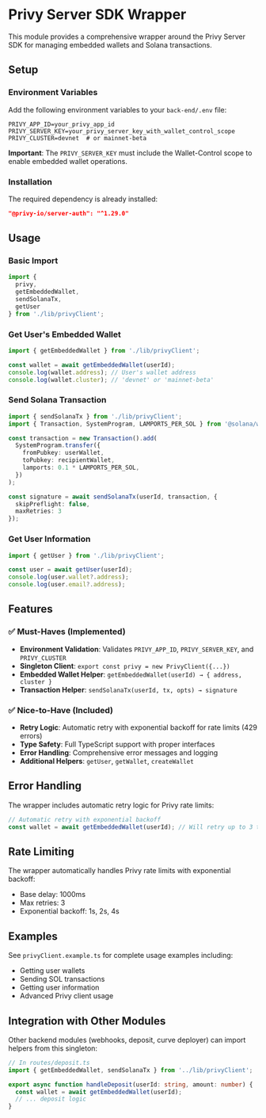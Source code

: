 # Privy Server SDK Wrapper

This module provides a comprehensive wrapper around the Privy Server SDK for managing embedded wallets and Solana transactions.

## Setup

### Environment Variables

Add the following environment variables to your `back-end/.env` file:

```env
PRIVY_APP_ID=your_privy_app_id
PRIVY_SERVER_KEY=your_privy_server_key_with_wallet_control_scope
PRIVY_CLUSTER=devnet  # or mainnet-beta
```

**Important**: The `PRIVY_SERVER_KEY` must include the Wallet-Control scope to enable embedded wallet operations.

### Installation

The required dependency is already installed:
```json
"@privy-io/server-auth": "^1.29.0"
```

## Usage

### Basic Import

```typescript
import { 
  privy, 
  getEmbeddedWallet, 
  sendSolanaTx,
  getUser 
} from './lib/privyClient';
```

### Get User's Embedded Wallet

```typescript
import { getEmbeddedWallet } from './lib/privyClient';

const wallet = await getEmbeddedWallet(userId);
console.log(wallet.address); // User's wallet address
console.log(wallet.cluster); // 'devnet' or 'mainnet-beta'
```

### Send Solana Transaction

```typescript
import { sendSolanaTx } from './lib/privyClient';
import { Transaction, SystemProgram, LAMPORTS_PER_SOL } from '@solana/web3.js';

const transaction = new Transaction().add(
  SystemProgram.transfer({
    fromPubkey: userWallet,
    toPubkey: recipientWallet,
    lamports: 0.1 * LAMPORTS_PER_SOL,
  })
);

const signature = await sendSolanaTx(userId, transaction, {
  skipPreflight: false,
  maxRetries: 3
});
```

### Get User Information

```typescript
import { getUser } from './lib/privyClient';

const user = await getUser(userId);
console.log(user.wallet?.address);
console.log(user.email?.address);
```

## Features

### ✅ Must-Haves (Implemented)

- **Environment Validation**: Validates `PRIVY_APP_ID`, `PRIVY_SERVER_KEY`, and `PRIVY_CLUSTER`
- **Singleton Client**: `export const privy = new PrivyClient({...})`
- **Embedded Wallet Helper**: `getEmbeddedWallet(userId) → { address, cluster }`
- **Transaction Helper**: `sendSolanaTx(userId, tx, opts) → signature`

### ✅ Nice-to-Have (Included)

- **Retry Logic**: Automatic retry with exponential backoff for rate limits (429 errors)
- **Type Safety**: Full TypeScript support with proper interfaces
- **Error Handling**: Comprehensive error messages and logging
- **Additional Helpers**: `getUser`, `getWallet`, `createWallet`

## Error Handling

The wrapper includes automatic retry logic for Privy rate limits:

```typescript
// Automatic retry with exponential backoff
const wallet = await getEmbeddedWallet(userId); // Will retry up to 3 times
```

## Rate Limiting

The wrapper automatically handles Privy rate limits with exponential backoff:
- Base delay: 1000ms
- Max retries: 3
- Exponential backoff: 1s, 2s, 4s

## Examples

See `privyClient.example.ts` for complete usage examples including:
- Getting user wallets
- Sending SOL transactions
- Getting user information
- Advanced Privy client usage

## Integration with Other Modules

Other backend modules (webhooks, deposit, curve deployer) can import helpers from this singleton:

```typescript
// In routes/deposit.ts
import { getEmbeddedWallet, sendSolanaTx } from '../lib/privyClient';

export async function handleDeposit(userId: string, amount: number) {
  const wallet = await getEmbeddedWallet(userId);
  // ... deposit logic
}
``` 